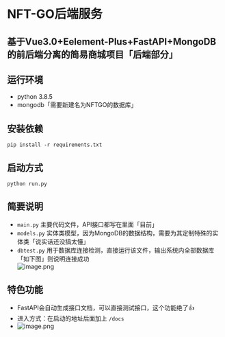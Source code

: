 # NFT-GO后端服务
## 基于Vue3.0+Eelement-Plus+FastAPI+MongoDB的前后端分离的简易商城项目「后端部分」
## 运行环境
 - python 3.8.5
 - mongodb「需要新建名为NFTGO的数据库」
## 安装依赖
```
pip install -r requirements.txt
```
## 启动方式
```
python run.py
```
## 简要说明
 - `main.py` 主要代码文件，API接口都写在里面「目前」
 - `models.py` 实体类模型，因为MongoDB的数据结构，需要为其定制特殊的实体类「说实话还没搞太懂」
 - `dbtest.py` 用于数据库连接检测，直接运行该文件，输出系统内全部数据库「如下图」则说明连接成功  
![image.png](https://tva1.sinaimg.cn/large/007e6d0Xgy1gqw388oixdj60bu02lgll02.jpg) 
## 特色功能
 - FastAPI会自动生成接口文档，可以直接测试接口，这个功能绝了👍
 - 进入方式：在启动的地址后面加上 `/docs`
 - ![image.png](https://tva1.sinaimg.cn/large/007e6d0Xgy1gqw3fkgh1gj60p10fl0tt02.jpg)